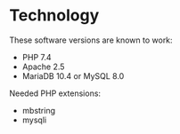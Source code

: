 # Technology
These software versions are known to work:
* PHP 7.4
* Apache 2.5
* MariaDB 10.4 or MySQL 8.0

Needed PHP extensions:
* mbstring
* mysqli
